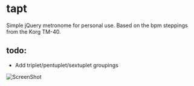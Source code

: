 # tapt

Simple jQuery metronome for personal use.
Based on the bpm steppings from the Korg TM-40.

## todo:
- Add triplet/pentuplet/sextuplet groupings

![ScreenShot](https://cloud.githubusercontent.com/assets/12870162/12535535/ca42ee8e-c2da-11e5-9b5a-f5b41bc0dfdf.png)
